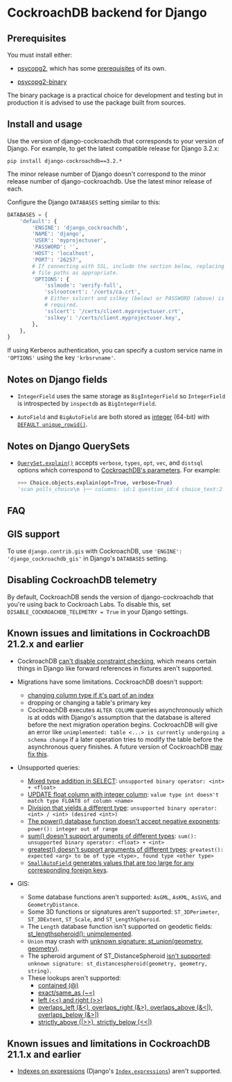 # CockroachDB backend for Django

## Prerequisites

You must install either:

* [psycopg2](https://pypi.org/project/psycopg2/), which has some
  [prerequisites](https://www.psycopg.org/docs/install.html#prerequisites) of
  its own.

* [psycopg2-binary](https://pypi.org/project/psycopg2-binary/)

The binary package is a practical choice for development and testing but in
production it is advised to use the package built from sources.

## Install and usage

Use the version of django-cockroachdb that corresponds to your version of
Django. For example, to get the latest compatible release for Django 3.2.x:

`pip install django-cockroachdb==3.2.*`

The minor release number of Django doesn't correspond to the minor release
number of django-cockroachdb. Use the latest minor release of each.

Configure the Django `DATABASES` setting similar to this:

```python
DATABASES = {
    'default': {
        'ENGINE': 'django_cockroachdb',
        'NAME': 'django',
        'USER': 'myprojectuser',
        'PASSWORD': '',
        'HOST': 'localhost',
        'PORT': '26257',
        # If connecting with SSL, include the section below, replacing the
        # file paths as appropriate.
        'OPTIONS': {
            'sslmode': 'verify-full',
            'sslrootcert': '/certs/ca.crt',
            # Either sslcert and sslkey (below) or PASSWORD (above) is
            # required.
            'sslcert': '/certs/client.myprojectuser.crt',
            'sslkey': '/certs/client.myprojectuser.key',
        },
    },
}
```

If using Kerberos authentication, you can specify a custom service name in
`'OPTIONS'` using the key `'krbsrvname'`.

## Notes on Django fields

- `IntegerField` uses the same storage as `BigIntegerField` so `IntegerField`
  is introspected by `inspectdb` as `BigIntegerField`.

- `AutoField` and `BigAutoField` are both stored as
  [integer](https://www.cockroachlabs.com/docs/stable/int.html) (64-bit) with
  [`DEFAULT unique_rowid()`](https://www.cockroachlabs.com/docs/stable/functions-and-operators.html#id-generation-functions).

## Notes on Django QuerySets

- [`QuerySet.explain()`](https://docs.djangoproject.com/en/stable/ref/models/querysets/#explain)
  accepts `verbose`, `types`, `opt`, `vec`, and `distsql` options which
  correspond to [CockroachDB's parameters](https://www.cockroachlabs.com/docs/stable/explain.html#parameters).
  For example:

   ```python
   >>> Choice.objects.explain(opt=True, verbose=True)
   'scan polls_choice\n ├── columns: id:1 question_id:4 choice_text:2 votes:3\n ├── stats: [rows=1]\n ├── cost: 1.1\n ├── key: (1)\n ├── fd: (1)-->(2-4)\n └── prune: (1-4)'
   ```

## FAQ

## GIS support

To use `django.contrib.gis` with CockroachDB, use
`'ENGINE': 'django_cockroachdb_gis'` in Django's `DATABASES` setting.

## Disabling CockroachDB telemetry

By default, CockroachDB sends the version of django-cockroachdb that you're
using back to Cockroach Labs. To disable this, set
`DISABLE_COCKROACHDB_TELEMETRY = True` in your Django settings.

## Known issues and limitations in CockroachDB 21.2.x and earlier

- CockroachDB [can't disable constraint checking](https://github.com/cockroachdb/cockroach/issues/19444),
  which means certain things in Django like forward references in fixtures
  aren't supported.

- Migrations have some limitations. CockroachDB doesn't support:

   - [changing column type if it's part of an index](https://go.crdb.dev/issue/47636)
   - dropping or changing a table's primary key
   - CockroachDB executes `ALTER COLUMN` queries asynchronously which is at
     odds with Django's assumption that the database is altered before the next
     migration operation begins. CockroachDB will give an error like
     `unimplemented: table <...> is currently undergoing a schema change` if a
     later operation tries to modify the table before the asynchronous query
     finishes. A future version of CockroachDB [may fix this](https://github.com/cockroachdb/cockroach/issues/47137).

- Unsupported queries:
   - [Mixed type addition in SELECT](https://github.com/cockroachdb/django-cockroachdb/issues/19):
     `unsupported binary operator: <int> + <float>`
   - [UPDATE float column with integer column](https://github.com/cockroachdb/django-cockroachdb/issues/20):
     `value type int doesn't match type FLOAT8 of column <name>`
   - [Division that yields a different type](https://github.com/cockroachdb/django-cockroachdb/issues/21):
     `unsupported binary operator: <int> / <int> (desired <int>)`
   - [The power() database function doesn't accept negative exponents](https://github.com/cockroachdb/django-cockroachdb/issues/22):
     `power(): integer out of range`
   - [sum() doesn't support arguments of different types](https://github.com/cockroachdb/django-cockroachdb/issues/73):
      `sum(): unsupported binary operator: <float> + <int>`
   - [greatest() doesn't support arguments of different types](https://github.com/cockroachdb/django-cockroachdb/issues/74):
     `greatest(): expected <arg> to be of type <type>, found type <other type>`
   - [`SmallAutoField` generates values that are too large for any corresponding foreign keys](https://github.com/cockroachdb/django-cockroachdb/issues/84).

- GIS:
   - Some database functions aren't supported: `AsGML`, `AsKML`, `AsSVG`,
     and `GeometryDistance`.
   - Some 3D functions or signatures aren't supported: `ST_3DPerimeter`,
     `ST_3DExtent`, `ST_Scale`, and `ST_LengthSpheroid`.
   - The `Length` database function isn't supported on geodetic fields:
     [st_lengthspheroid(): unimplemented](https://github.com/cockroachdb/cockroach/issues/48968).
   - `Union` may crash with
     [unknown signature: st_union(geometry, geometry)](https://github.com/cockroachdb/cockroach/issues/49064).
   - The spheroid argument of ST_DistanceSpheroid
     [isn't supported](https://github.com/cockroachdb/cockroach/issues/48922):
     `unknown signature: st_distancespheroid(geometry, geometry, string)`.
   - These lookups aren't supported:
     - [contained (@)](https://github.com/cockroachdb/cockroach/issues/56124)
     - [exact/same_as (~=)](https://github.com/cockroachdb/cockroach/issues/57096)
     - [left (<<) and right (>>)](https://github.com/cockroachdb/cockroach/issues/57092)
     - [overlaps_left (&<), overlaps_right (&>), overlaps_above (&<|),
       overlaps_below (&>|)](https://github.com/cockroachdb/cockroach/issues/57098)
     - [strictly_above (|>>), strictly_below (<<|)](https://github.com/cockroachdb/cockroach/issues/57095)

## Known issues and limitations in CockroachDB 21.1.x and earlier

- [Indexes on expressions](https://github.com/cockroachdb/cockroach/issues/9682)
  (Django's [`Index.expressions`](https://docs.djangoproject.com/en/stable/ref/models/indexes/#django.db.models.Index.expressions))
  aren't supported.
